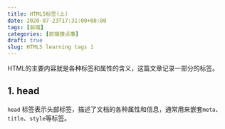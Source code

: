 ```yaml
---
title: HTML5标签(上)
date: 2020-07-23T17:31:00+08:00
tags: [前端]
categories: [前端做点事]
draft: true
slug: HTML5 learning tags 1
---
```


HTML的主要内容就是各种标签和属性的含义，这篇文章记录一部分的标签。

<!--more-->

## 1. head

`head` 标签表示头部标签，描述了文档的各种属性和信息，通常用来嵌套`meta`、`title`、`style`等标签。